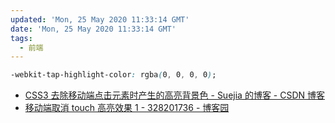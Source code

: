 ```yaml
---
updated: 'Mon, 25 May 2020 11:33:14 GMT'
date: 'Mon, 25 May 2020 11:33:14 GMT'
tags:
  - 前端
---
```


```css
-webkit-tap-highlight-color: rgba(0, 0, 0, 0);
```

-   [CSS3 去除移动端点击元素时产生的高亮背景色 - Suejia 的博客 - CSDN 博客](https://blog.csdn.net/Suejia/article/details/80598758)
-   [移动端取消 touch 高亮效果 1 - 328201736 - 博客园](https://www.cnblogs.com/yjhua/p/4610357.html)
